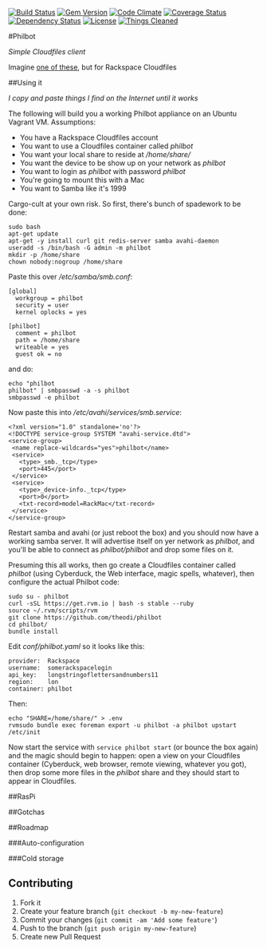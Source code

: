 [![Build Status](https://travis-ci.org/theodi/philbot.png?branch=master)](https://travis-ci.org/theodi/philbot)
[![Gem Version](https://badge.fury.io/rb/philbot.png)](http://badge.fury.io/rb/philbot)
[![Code Climate](https://codeclimate.com/github/theodi/philbot.png)](https://codeclimate.com/github/theodi/philbot)
[![Coverage Status](https://coveralls.io/repos/theodi/philbot/badge.png)](https://coveralls.io/r/theodi/philbot)
[![Dependency Status](https://gemnasium.com/theodi/philbot.png)](https://gemnasium.com/theodi/philbot)
[![License](http://img.shields.io/license/mit.png?color=green)](http://theodi.mit-license.org/)
[![Things Cleaned](http://img.shields.io/things%20cleaned/all.png?color=green)](http://hyperboleandahalf.blogspot.co.uk/2010/06/this-is-why-ill-never-be-adult.html)

#Philbot

_Simple Cloudfiles client_

Imagine [one of these](http://aws.amazon.com/storagegateway/), but for Rackspace Cloudfiles

##Using it

_I copy and paste things I find on the Internet until it works_

The following will build you a working Philbot appliance on an Ubuntu Vagrant VM. Assumptions:

* You have a Rackspace Cloudfiles account
* You want to use a Cloudfiles container called _philbot_
* You want your local share to reside at _/home/share/_
* You want the device to be show up on your network as _philbot_
* You want to login as _philbot_ with password _philbot_
* You're going to mount this with a Mac
* You want to Samba like it's 1999

Cargo-cult at your own risk. So first, there's bunch of spadework to be done:

```
sudo bash
apt-get update
apt-get -y install curl git redis-server samba avahi-daemon
useradd -s /bin/bash -G admin -m philbot
mkdir -p /home/share
chown nobody:nogroup /home/share
```

Paste this over _/etc/samba/smb.conf_:

```
[global]
  workgroup = philbot
  security = user
  kernel oplocks = yes

[philbot]
  comment = philbot
  path = /home/share
  writeable = yes
  guest ok = no
```

and do:

```
echo "philbot
philbot" | smbpasswd -a -s philbot
smbpasswd -e philbot
```

Now paste this into _/etc/avahi/services/smb.service_:

```
<?xml version="1.0" standalone='no'?>
<!DOCTYPE service-group SYSTEM "avahi-service.dtd">
<service-group>
 <name replace-wildcards="yes">philbot</name>
 <service>
   <type>_smb._tcp</type>
   <port>445</port>
 </service>
 <service>
   <type>_device-info._tcp</type>
   <port>0</port>
   <txt-record>model=RackMac</txt-record>
 </service>
</service-group>
```

Restart samba and avahi (or just reboot the box) and you should now have a working samba server. It will advertise itself on yer network as _philbot_, and you'll be able to connect as _philbot/philbot_ and drop some files on it.

Presuming this all works, then go create a Cloudfiles container called _philbot_ (using Cyberduck, the Web interface, magic spells, whatever), then configure the actual Philbot code:

```
sudo su - philbot
curl -sSL https://get.rvm.io | bash -s stable --ruby
source ~/.rvm/scripts/rvm
git clone https://github.com/theodi/philbot
cd philbot/
bundle install
```

Edit _conf/philbot.yaml_ so it looks like this:

```
provider:  Rackspace
username:  somerackspacelogin
api_key:   longstringoflettersandnumbers11
region:    lon
container: philbot
```

Then:

```
echo "SHARE=/home/share/" > .env
rvmsudo bundle exec foreman export -u philbot -a philbot upstart /etc/init
```

Now start the service with `service philbot start` (or bounce the box again) and the magic should begin to happen: open a view on your Cloudfiles container (Cyberduck, web browser, remote viewing, whatever you got), then drop some more files in the _philbot_ share and they should start to appear in Cloudfiles.

##RasPi

##Gotchas

##Roadmap

###Auto-configuration

###Cold storage

## Contributing

1. Fork it
2. Create your feature branch (`git checkout -b my-new-feature`)
3. Commit your changes (`git commit -am 'Add some feature'`)
4. Push to the branch (`git push origin my-new-feature`)
5. Create new Pull Request
